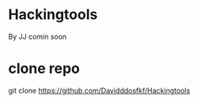 # Hackingtools
By JJ
comin soon


# clone repo
git clone https://github.com/Davidddosfkf/Hackingtools
